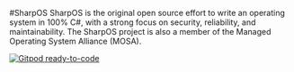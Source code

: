 #SharpOS
SharpOS is the original open source effort to write an operating system in 100% C#, with a strong focus on security, reliability, and maintainability. The SharpOS project is also a member of the Managed Operating System Alliance (MOSA). 

[![Gitpod ready-to-code](https://img.shields.io/badge/Gitpod-ready--to--code-blue?logo=gitpod)](https://gitpod.io/#https://github.com/sharpos/SharpOS)

